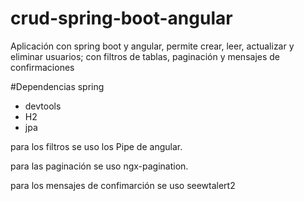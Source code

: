 # crud-spring-boot-angular
Aplicación con spring boot y angular, permite crear, leer, actualizar y eliminar usuarios; con filtros de tablas, paginación y mensajes de confirmaciones

#Dependencias spring 
* devtools
* H2
* jpa

para los filtros se uso los Pipe de angular.

para las paginación se uso ngx-pagination.

para los mensajes de confimarción se uso seewtalert2
